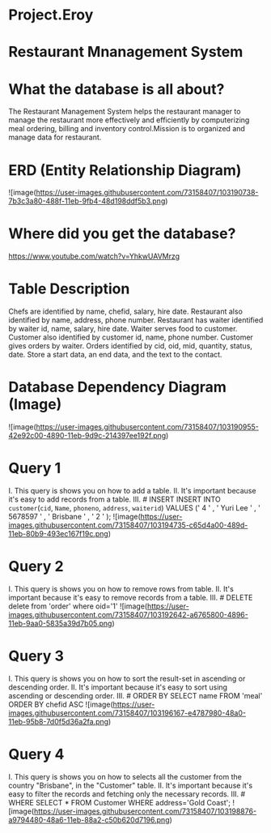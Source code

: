 # Project.Eroy

# Restaurant Mnanagement System

# What the database is all about? 

The Restaurant Management System  helps the restaurant manager to manage the restaurant more effectively and efficiently by computerizing meal ordering, billing and inventory control.Mission is to organized and manage data for restaurant.


# ERD (Entity Relationship Diagram)

![image(https://user-images.githubusercontent.com/73158407/103190738-7b3c3a80-488f-11eb-9fb4-48d198ddf5b3.png)


# Where did you get the database?

https://www.youtube.com/watch?v=YhkwUAVMrzg

# Table Description
Chefs are identified by name, chefid, salary, hire date. Restaurant also identified by name, address, phone number. Restaurant has waiter identified by waiter id, name, salary, hire date. Waiter serves food to customer. Customer also identified by customer id, name, phone number. Customer gives orders by waiter. Orders identified by cid, oid, mid, quantity, status, date.
Store a start data, an end data, and the text to the contact.

# Database Dependency Diagram (Image)

![image(https://user-images.githubusercontent.com/73158407/103190955-42e92c00-4890-11eb-9d9c-214397ee192f.png)

 
  # Query 1
  I. This query is shows you on how to add a table.
  II. It's important because it's easy to add records from a table.
  III. # INSERT      INSERT INTO `customer`(`cid`, `Name`, `phoneno`, `address`, `waiterid`) 
                     VALUES (' 4 ' , ' Yuri Lee ' , ' 5678597 ' , ' Brisbane ' , ' 2 ' );
  ![image(https://user-images.githubusercontent.com/73158407/103194735-c65d4a00-489d-11eb-80b9-493ec167f19c.png)

 # Query 2
 I. This query is shows you on how to remove rows from table.
 II. It's important because it's easy to remove records from a table.
 III. # DELETE     delete from 'order' where oid='1'
  ![image(https://user-images.githubusercontent.com/73158407/103192642-a6765800-4896-11eb-9aa0-5835a39d7b05.png)
  
  
  # Query 3
  I. This query is shows you on how to sort the result-set in ascending or descending order.
  II. It's important because it's easy to sort using ascending or descending order.
  III. # ORDER BY  SELECT name FROM 'meal' ORDER BY chefid ASC
     ![image(https://user-images.githubusercontent.com/73158407/103196167-e4787980-48a0-11eb-95b8-7d0f5d36a2fa.png)
     
     
  # Query 4
  I. This query is shows you on how to selects all the customer from the country "Brisbane", in the "Customer" table.
  II. It's important because it's easy to filter the records and fetching only the necessary records.
  III. # WHERE     SELECT * FROM Customer WHERE address='Gold Coast';
     ![image(https://user-images.githubusercontent.com/73158407/103198876-a9794480-48a6-11eb-88a2-c50b620d7196.png)



  
     
     

